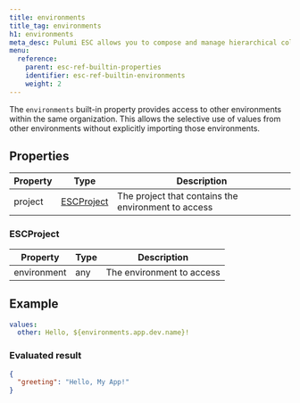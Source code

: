 ```yaml
---
title: environments
title_tag: environments
h1: environments
meta_desc: Pulumi ESC allows you to compose and manage hierarchical collections of configuration and secrets and consume them in various ways.
menu:
  reference:
    parent: esc-ref-builtin-properties
    identifier: esc-ref-builtin-environments
    weight: 2
---
```


The `environments` built-in property provides access to other environments within the same organization. This allows the selective use of values from other environments without explicitly importing those environments.

## Properties

| Property | Type                           | Description                                                       |
|----------|--------------------------------|-------------------------------------------------------------------|
| project  | [ESCProject](#pulumicontext)   | The project that contains the environment to access

### ESCProject

| Property       | Type   | Description                                                       |
|----------------|--------|-------------------------------------------------------------------|
| environment    | any    | The environment to access

## Example

```yaml
values:
  other: Hello, ${environments.app.dev.name}!
```

### Evaluated result

```json
{
  "greeting": "Hello, My App!"
}
```
